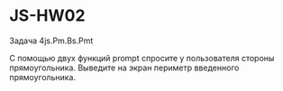 # JS-HW02

Задача 4js.Pm.Bs.Pmt

С помощью двух функций prompt спросите у пользователя стороны прямоугольника. Выведите на экран периметр введенного прямоугольника.

